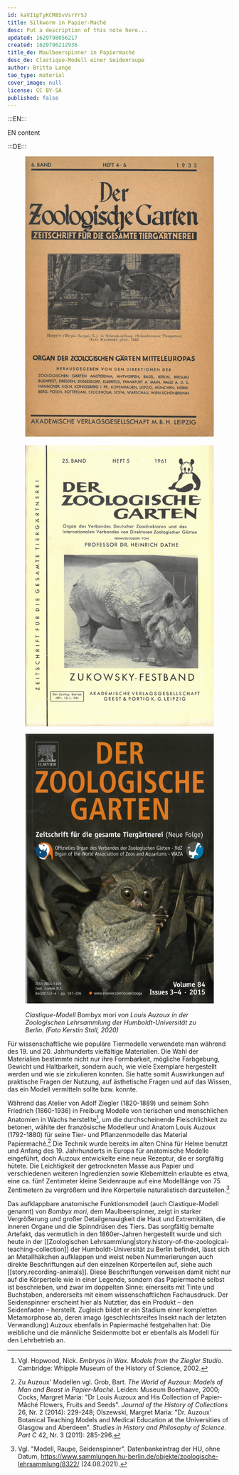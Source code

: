 ```yaml
---
id: kaVI1pTyKCM8SvVsrYrSJ
title: Silkworm in Papier-Maché
desc: Put a description of this note here...
updated: 1629798056217
created: 1629796212936
title_de: Maulbeerspinner in Papiermaché
desc_de: Clastique-Modell einer Seidenraupe
author: Britta Lange
tao_type: material
cover_image: null
license: CC BY-SA
published: false
---
```


:::EN:::

EN content

:::DE:::

<figure>

<div class="series">

![Descr](images/cmw/ZG_1933.jpg)

![Descr](images/cmw/ZG_1961.jpg)

![Descr](images/cmw/ZG_2015.jpg)

</div>

<figcaption>

_Clastique-Modell_ Bombyx mori _von Louis Auzoux in der Zoologischen Lehrsammlung der Humboldt-Universität zu Berlin. (Foto Kerstin Stoll, 2020)_

</figcaption>

</figure>

Für wissenschaftliche wie populäre Tiermodelle verwendete man während des 19. und 20. Jahrhunderts vielfältige Materialien. Die Wahl der Materialien bestimmte nicht nur ihre Formbarkeit, mögliche Farbgebung, Gewicht und Haltbarkeit, sondern auch, wie viele Exemplare hergestellt werden und wie sie zirkulieren konnten. Sie hatte somit Auswirkungen auf praktische Fragen der Nutzung, auf ästhetische Fragen und auf das Wissen, das ein Modell vermitteln sollte bzw. konnte.

Während das Atelier von Adolf Ziegler (1820-1889) und seinem Sohn Friedrich (1860-1936) in Freiburg Modelle von tierischen und menschlichen Anatomien in Wachs herstellte[^1], um die durchscheinende Fleischlichkeit zu betonen, wählte der französische Modelleur und Anatom Louis Auzoux (1792-1880) für seine Tier- und Pflanzenmodelle das Material Papiermaché.[^2] Die Technik wurde bereits im alten China für Helme benutzt und Anfang des 19. Jahrhunderts in Europa für anatomische Modelle eingeführt, doch Auzoux entwickelte eine neue Rezeptur, die er sorgfältig hütete. Die Leichtigkeit der getrockneten Masse aus Papier und verschiedenen weiteren Ingredienzien sowie Klebemitteln erlaubte es etwa, eine ca. fünf Zentimeter kleine Seidenraupe auf eine Modelllänge von 75 Zentimetern zu vergrößern und ihre Körperteile naturalistisch darzustellen.[^3]

Das aufklappbare anatomische Funktionsmodell (auch Clastique-Modell genannt) von _Bombyx mori_, dem Maulbeerspinner, zeigt in starker Vergrößerung und großer Detailgenauigkeit die Haut und Extremitäten, die inneren Organe und die Spinndrüsen des Tiers. Das sorgfältig bemalte Artefakt, das vermutlich in den 1860er-Jahren hergestellt wurde und sich heute in der [[Zoologischen Lehrsammlung|story.history-of-the-zoological-teaching-collection]] der Humboldt-Universität zu Berlin befindet, lässt sich an Metallhäkchen aufklappen und weist neben Nummerierungen auch direkte Beschriftungen auf den einzelnen Körperteilen auf, siehe auch [[story.recording-animals]]. Diese Beschriftungen verweisen damit nicht nur auf die Körperteile wie in einer Legende, sondern das Papiermaché selbst ist beschrieben, und zwar im doppelten Sinne: einerseits mit Tinte und Buchstaben, andererseits mit einem wissenschaftlichen Fachausdruck. Der Seidenspinner erscheint hier als Nutztier, das ein Produkt – den Seidenfaden – herstellt. Zugleich bildet er ein Stadium einer kompletten Metamorphose ab, deren imago (geschlechtsreifes Insekt nach der letzten Verwandlung) Auzoux ebenfalls in Papiermaché festgehalten hat: Die weibliche und die männliche Seidenmotte bot er ebenfalls als Modell für den Lehrbetrieb an.

[^1]: Vgl. Hopwood, Nick. _Embryos in Wax. Models from the Ziegler Studio_. Cambridge: Whipple Museum of the History of Science, 2002.

[^2]: Zu Auzoux' Modellen vgl. Grob, Bart. _The World of Auzoux: Models of Man and Beast in Papier-Maché_. Leiden: Museum Boerhaave, 2000; Cocks, Margret Maria: "Dr Louis Auzoux and His Collection of Papier-Mâché Flowers, Fruits and Seeds". _Journal of the History of Collections_ 26, Nr. 2 (2014): 229-248; Olszewski, Margret Maria: "Dr. Auzoux' Botanical Teaching Models and Medical Education at the Universities of Glasgow and Aberdeen". _Studies in History and Philosophy of Science. Part C_ 42, Nr. 3 (2011): 285-296.

[^3]: Vgl. "Modell, Raupe, Seidenspinner". Datenbankeintrag der HU, ohne Datum, https://www.sammlungen.hu-berlin.de/objekte/zoologische-lehrsammlung/8322/ (24.08.2021).
